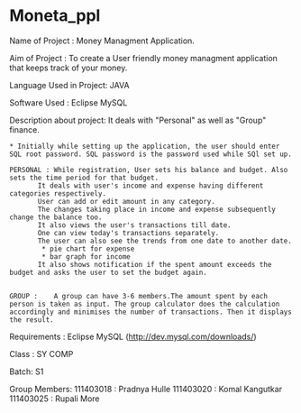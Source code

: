 # Moneta_ppl

Name of Project : Money Managment Application.

Aim of Project : To create a User friendly money managment application that keeps track of your money.

Language Used in Project: JAVA

Software Used : Eclipse
	     	MySQL
  
Description about project: 
	It deals with "Personal" as well as "Group" finance.
	
	* Initially while setting up the application, the user should enter SQL root password. SQL password is the password used while SQl set up.
	  
	PERSONAL : While registration, User sets his balance and budget. Also sets the time period for that budget.
		   It deals with user's income and expense having different categories respectively.
		   User can add or edit amount in any category. 
		   The changes taking place in income and expense subsequently change the balance too.
		   It also views the user's transactions till date.
		   One can view today's transactions separately.
		   The user can also see the trends from one date to another date.
		   	* pie chart for expense
		  	* bar graph for income	
		   It also shows notification if the spent amount exceeds the budget and asks the user to set the budget again.	   
		      
		    
	GROUP :    A group can have 3-6 members.The amount spent by each person is taken as input. The group calculator does the calculation           accordingly and minimises the number of transactions. Then it displays the result.
 
 
Requirements :
	Eclipse
	MySQL (http://dev.mysql.com/downloads/)
	
Class : SY COMP

Batch: S1

Group Members:
111403018 : Pradnya Hulle
111403020 : Komal Kangutkar
111403025 : Rupali More 
